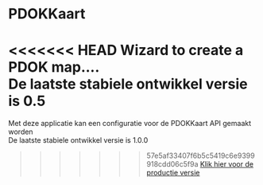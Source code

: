 # PDOKKaart

<<<<<<< HEAD
Wizard to create a PDOK map....<br/>
De laatste stabiele ontwikkel versie is 0.5<br/>
=======
Met deze applicatie kan een configuratie voor de PDOKKaart API gemaakt worden<br/>
De laatste stabiele ontwikkel versie is 1.0.0<br/>
>>>>>>> 57e5af33407f6b5c5419c6e9399918cdd06c5f9a
<a href="http://kaart.pdok.nl" target="_blank">Klik hier voor de productie versie</a>
